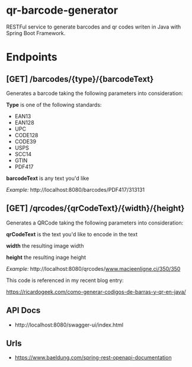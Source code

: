 # qr-barcode-generator
RESTFul service to generate barcodes and qr codes writen in Java with Spring Boot Framework.

# Endpoints

## [GET] /barcodes/{type}/{barcodeText}

Generates a barcode taking the following parameters into consideration:

**Type** is one of the following standards:
* EAN13
* EAN128
* UPC
* CODE128
* CODE39
* USPS
* SCC14
* GTIN
* PDF417

**barcodeText** is any text you'd like

*Example:* http://localhost:8080/barcodes/PDF417/313131

## [GET] /qrcodes/{qrCodeText}/{width}/{height}

Generates a QRCode taking the following parameters into consideration:

**qrCodeText** is the text you'd like to encode in the text

**width** the resulting image width

**height** the resulting inage height

*Example:* http://localhost:8080/qrcodes/www.macieenligne.ci/350/350

This code is referenced in my recent blog entry:

https://ricardogeek.com/como-generar-codigos-de-barras-y-qr-en-java/

##  API Docs

- http://localhost:8080/swagger-ui/index.html

## Urls
- https://www.baeldung.com/spring-rest-openapi-documentation
